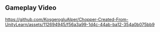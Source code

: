 ## Gameplay Video
https://github.com/KosgerogluAlper/Chopper-Created-From-UnityLearn/assets/112694945/f56a3a99-1d4c-44ab-ba12-354a0b075bb9

